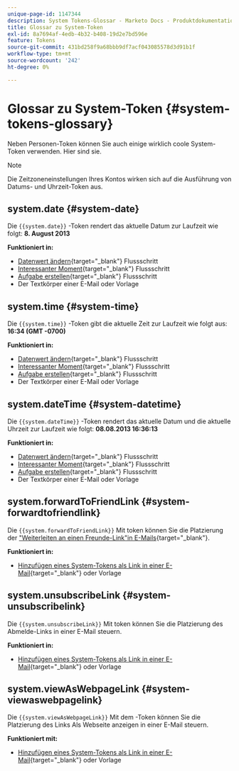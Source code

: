 ```yaml
---
unique-page-id: 1147344
description: System Tokens-Glossar - Marketo Docs - Produktdokumentation
title: Glossar zu System-Token
exl-id: 8a7694af-4edb-4b32-b408-19d2e7bd596e
feature: Tokens
source-git-commit: 431bd258f9a68bbb9df7acf043085578d3d91b1f
workflow-type: tm+mt
source-wordcount: '242'
ht-degree: 0%

---
```


# Glossar zu System-Token {#system-tokens-glossary}

Neben Personen-Token können Sie auch einige wirklich coole System-Token verwenden. Hier sind sie.

>[!NOTE]
>
>Die Zeitzoneneinstellungen Ihres Kontos wirken sich auf die Ausführung von Datums- und Uhrzeit-Token aus.

## system.date {#system-date}

Die `{{system.date}}` -Token rendert das aktuelle Datum zur Laufzeit wie folgt: **8. August 2013**

**Funktioniert in:**

* [Datenwert ändern](/help/marketo/product-docs/core-marketo-concepts/smart-campaigns/flow-actions/change-data-value.md){target="_blank"} Flussschritt
* [Interessanter Moment](/help/marketo/product-docs/core-marketo-concepts/smart-campaigns/flow-actions/interesting-moment.md){target="_blank"} Flussschritt
* [Aufgabe erstellen](/help/marketo/product-docs/core-marketo-concepts/smart-campaigns/salesforce-flow-actions/create-task.md){target="_blank"} Flussschritt
* Der Textkörper einer E-Mail oder Vorlage

## system.time {#system-time}

Die `{{system.time}}` -Token gibt die aktuelle Zeit zur Laufzeit wie folgt aus: **16:34 (GMT -0700)**

**Funktioniert in:**

* [Datenwert ändern](/help/marketo/product-docs/core-marketo-concepts/smart-campaigns/flow-actions/change-data-value.md){target="_blank"} Flussschritt
* [Interessanter Moment](/help/marketo/product-docs/core-marketo-concepts/smart-campaigns/flow-actions/interesting-moment.md){target="_blank"} Flussschritt
* [Aufgabe erstellen](/help/marketo/product-docs/core-marketo-concepts/smart-campaigns/salesforce-flow-actions/create-task.md){target="_blank"} Flussschritt
* Der Textkörper einer E-Mail oder Vorlage

## system.dateTime {#system-datetime}

Die `{{system.dateTime}}` -Token rendert das aktuelle Datum und die aktuelle Uhrzeit zur Laufzeit wie folgt: **08.08.2013 16:36:13**

**Funktioniert in:**

* [Datenwert ändern](/help/marketo/product-docs/core-marketo-concepts/smart-campaigns/flow-actions/change-data-value.md){target="_blank"} Flussschritt
* [Interessanter Moment](/help/marketo/product-docs/core-marketo-concepts/smart-campaigns/flow-actions/interesting-moment.md){target="_blank"} Flussschritt
* [Aufgabe erstellen](/help/marketo/product-docs/core-marketo-concepts/smart-campaigns/salesforce-flow-actions/create-task.md){target="_blank"} Flussschritt
* Der Textkörper einer E-Mail oder Vorlage

## system.forwardToFriendLink {#system-forwardtofriendlink}

Die `{{system.forwardToFriendLink}}` Mit token können Sie die Platzierung der [&quot;Weiterleiten an einen Freunde-Link&quot;in E-Mails](/help/marketo/product-docs/email-marketing/general/functions-in-the-editor/forward-to-a-friend-link-in-emails.md){target="_blank"}.

**Funktioniert in:**

* [Hinzufügen eines System-Tokens als Link in einer E-Mail](/help/marketo/product-docs/email-marketing/general/using-tokens/add-a-system-token-as-a-link-in-an-email.md){target="_blank"} oder Vorlage

## system.unsubscribeLink {#system-unsubscribelink}

Die `{{system.unsubscribeLink}}` Mit token können Sie die Platzierung des Abmelde-Links in einer E-Mail steuern.

**Funktioniert in:**

* [Hinzufügen eines System-Tokens als Link in einer E-Mail](/help/marketo/product-docs/email-marketing/general/using-tokens/add-a-system-token-as-a-link-in-an-email.md){target="_blank"} oder Vorlage

## system.viewAsWebpageLink {#system-viewaswebpagelink}

Die `{{system.viewAsWebpageLink}}` Mit dem -Token können Sie die Platzierung des Links Als Webseite anzeigen in einer E-Mail steuern.

**Funktioniert mit:**

* [Hinzufügen eines System-Tokens als Link in einer E-Mail](/help/marketo/product-docs/email-marketing/general/using-tokens/add-a-system-token-as-a-link-in-an-email.md){target="_blank"} oder Vorlage
